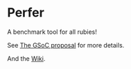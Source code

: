 # Perfer

A benchmark tool for all rubies!

See [The GSoC proposal](http://www.google-melange.com/gsoc/proposal/review/google/gsoc2012/eregon/1) for more details.

And the [Wiki](https://github.com/jruby/perfer/wiki).

